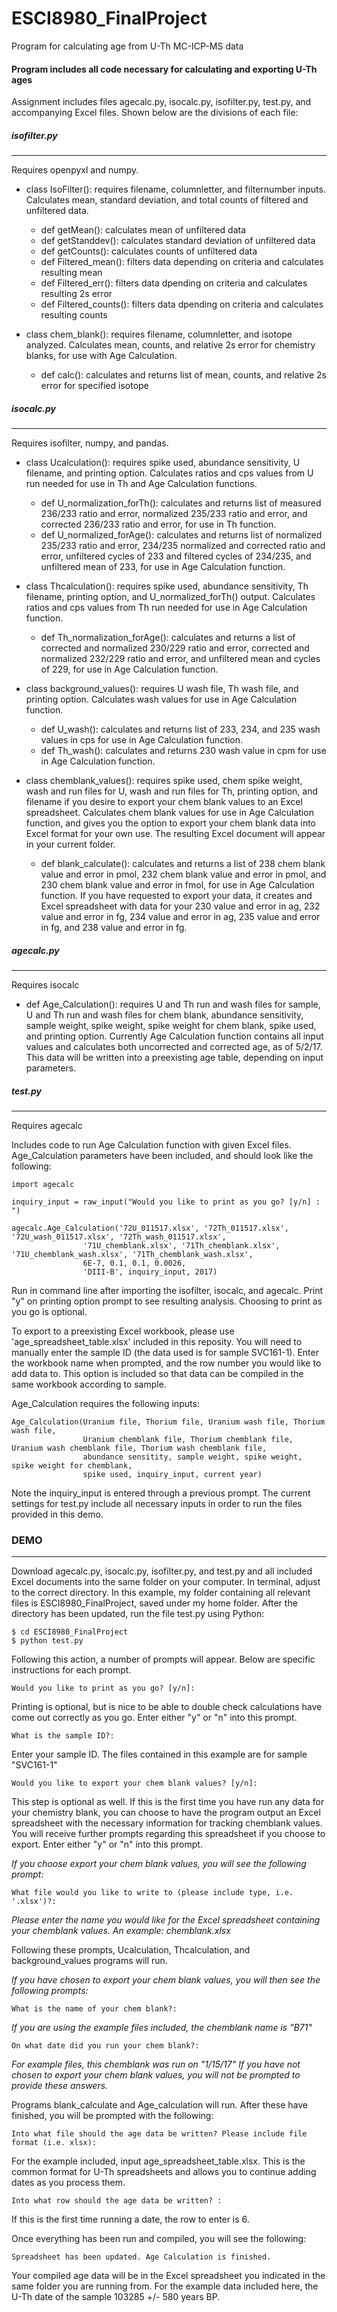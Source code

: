 # ESCI8980_FinalProject
Program for calculating age from U-Th MC-ICP-MS data

#### Program includes all code necessary for calculating and exporting U-Th ages

Assignment includes files agecalc.py, isocalc.py, isofilter.py, test.py, and accompanying Excel files. 
Shown below are the divisions of each file: 


##### isofilter.py
---------
Requires openpyxl and numpy.
* class IsoFilter(): requires filename, columnletter, and filternumber inputs.
Calculates mean, standard deviation, and total counts of filtered and unfiltered data.

  * def getMean(): calculates mean of unfiltered data
  * def getStanddev(): calculates standard deviation of unfiltered data
  * def getCounts(): calculates counts of unfiltered data
  * def Filtered_mean(): filters data depending on criteria and calculates resulting mean
  * def Filtered_err(): filters data dpending on criteria and calculates resulting 2s error
  * def Filtered_counts(): filters data dpending on criteria and calculates resulting counts

* class chem_blank(): requires filename, columnletter, and isotope analyzed. 
Calculates mean, counts, and relative 2s error for chemistry blanks, for use with Age Calculation. 

  * def calc(): calculates and returns list of mean, counts, and relative 2s error for specified isotope


##### isocalc.py
--------
Requires isofilter, numpy, and pandas.
* class Ucalculation(): requires spike used, abundance sensitivity, U filename, and printing option. 
Calculates ratios and cps values from U run needed for use in Th and Age Calculation functions. 

  * def U_normalization_forTh(): calculates and returns list of measured 236/233 ratio and error, normalized 235/233 ratio and error, and corrected 236/233 ratio and error, for use in Th function. 
  * def U_normalized_forAge(): calculates and returns list of normalized 235/233 ratio and error, 234/235 normalized and corrected ratio and error, unfiltered cycles of 233 and filtered cycles of 234/235, and unfiltered mean of 233, for use in Age Calculation function. 

* class Thcalculation(): requires spike used, abundance sensitivity, Th filename, printing option, and U_normalized_forTh() output. 
Calculates ratios and cps values from Th run needed for use in Age Calculation function.

  * def Th_normalization_forAge(): calculates and returns a list of corrected and normalized 230/229 ratio and error, corrected and normalized 232/229 ratio and error, and unfiltered mean and cycles of 229, for use in Age Calculation function. 
  
* class background_values(): requires U wash file, Th wash file, and printing option.
Calculates wash values for use in Age Calculation function.

  * def U_wash(): calculates and returns list of 233, 234, and 235 wash values in cps for use in Age Calculation function. 
  * def Th_wash(): calculates and returns 230 wash value in cpm for use in Age Calculation function.

* class chemblank_values(): requires spike used, chem spike weight, wash and run files for U, wash and run files for Th, printing option, and filename if you desire to export your chem blank values to an Excel spreadsheet. 
Calculates chem blank values for use in Age Calculation function, and gives you the option to export your chem blank data into Excel format for your own use. The resulting Excel document will appear in your current folder.

  * def blank_calculate(): calculates and returns a list of 238 chem blank value and error in pmol, 232 chem blank value and error in pmol, and 230 chem blank value and error in fmol, for use in Age Calculation function. If you have requested to export your data, it creates and Excel spreadsheet with data for your 230 value and error in ag, 232 value and error in fg, 234 value and error in ag, 235 value and error in fg, and 238 value and error in fg. 
 

##### agecalc.py
--------
Requires isocalc

  * def Age_Calculation(): requires U and Th run and wash files for sample, U and Th run and wash files for chem blank, abundance sensitivity, sample weight, spike weight, spike weight for chem blank, spike used, and printing option. Currently Age Calculation function contains all input values and calculates both uncorrected and corrected age, as of 5/2/17. This data will be written into a preexisting age table, depending on input parameters.
  
  
##### test.py
--------
Requires agecalc

Includes code to run Age Calculation function with given Excel files. Age_Calculation parameters have been included, and should look like the following: 

```
import agecalc

inquiry_input = raw_input("Would you like to print as you go? [y/n] : ")

agecalc.Age_Calculation('72U_011517.xlsx', '72Th_011517.xlsx', '72U_wash_011517.xlsx', '72Th_wash_011517.xlsx', 
                '71U_chemblank.xlsx', '71Th_chemblank.xlsx', '71U_chemblank_wash.xlsx', '71Th_chemblank_wash.xlsx', 
                6E-7, 0.1, 0.1, 0.0026,
                'DIII-B', inquiry_input, 2017)
```
                

Run in command line after importing the isofilter, isocalc, and agecalc. Print "y" on printing option prompt to see resulting analysis.  Choosing to print as you go is optional.

To export to a preexisting Excel workbook, please use 'age_spreadsheet_table.xlsx' included in this reposity. You will need to manually enter the sample ID (the data used is for sample SVC161-1). Enter the workbook name when prompted, and the row number you would like to add data to. This option is included so that data can be compiled in the same workbook according to sample. 

Age_Calculation requires the following inputs:
```
Age_Calculation(Uranium file, Thorium file, Uranium wash file, Thorium wash file, 
                Uranium chemblank file, Thorium chemblank file, Uranium wash chemblank file, Thorium wash chemblank file, 
                abundance sensitity, sample weight, spike weight, spike weight for chemblank,
                spike used, inquiry_input, current year)
```
Note the inquiry_input is entered through a previous prompt. The current settings for test.py include all necessary inputs in order to run the files provided in this demo. 

### DEMO
--------

Download agecalc.py, isocalc.py, isofilter.py, and test.py and all included Excel documents into the same folder on your computer. In terminal, adjust to the correct directory. In this example, my folder containing all relevant files is ESCI8980_FinalProject, saved under my home folder. After the directory has been updated, run the file test.py using Python: 
```
$ cd ESCI8980_FinalProject
$ python test.py
```
Following this action, a number of prompts will appear. Below are specific instructions for each prompt. 
```
Would you like to print as you go? [y/n]: 
```
Printing is optional, but is nice to be able to double check calculations have come out correctly as you go. Enter either "y" or "n" into this prompt. 

```
What is the sample ID?:
```
Enter your sample ID. The files contained in this example are for sample "SVC161-1"

```
Would you like to export your chem blank values? [y/n]:
```
This step is optional as well. If this is the first time you have run any data for your chemistry blank, you can choose to have the program output an Excel spreadsheet with the necessary information for tracking chemblank values. You will receive further prompts regarding this spreadsheet if you choose to export. Enter either "y" or "n" into this prompt. 

 *If you choose export your chem blank values, you will see the following prompt:* 
 ```
 What file would you like to write to (please include type, i.e. '.xlsx')?:
 ```
 *Please enter the name you would like for the Excel spreadsheet containing your chemblank values. An example: chemblank.xlsx*

Following these prompts, Ucalculation, Thcalculation, and background_values programs will run. 

 *If you have chosen to export your chem blank values, you will then see the following prompts:*
 ```
 What is the name of your chem blank?:
 ```
 *If you are using the example files included, the chemblank name is "B71"*
 ```
 On what date did you run your chem blank?:
 ```
 *For example files, this chemblank was run on "1/15/17"*
 *If you have not chosen to export your chem blank values, you will not be prompted to provide these answers.* 

Programs blank_calculate and Age_calculation will run. After these have finished, you will be prompted with the following: 

```
Into what file should the age data be written? Please include file format (i.e. xlsx):
```
For the example included, input age_spreadsheet_table.xlsx. This is the common format for U-Th spreadsheets and allows you to continue adding dates as you process them. 
```
Into what row should the age data be written? :
```
If this is the first time running a date, the row to enter is 6. 

Once everything has been run and compiled, you will see the following: 
```
Spreadsheet has been updated. Age Calculation is finished. 
```
Your compiled age data will be in the Excel spreadsheet you indicated in the same folder you are running from. For the example data included here, the U-Th date of the sample 103285 +/- 580 years BP. 


 

 










